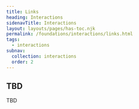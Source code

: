 ```yaml
---
title: Links
heading: Interactions
sidenavTitle: Interactions
layout: layouts/pages/has-toc.njk
permalink: /foundations/interactions/links.html
tags:
  - interactions
subnav:
  collection: interactions
  order: 2
---
```


<link rel="stylesheet"
      href="/assets/packages/@rhds/elements/elements/rh-table/rh-table-lightdom.css"
      data-helmet>

<script type="module" data-helmet>
  import '@rhds/elements/rh-table/rh-table.js';
</script>

## TBD

TBD


